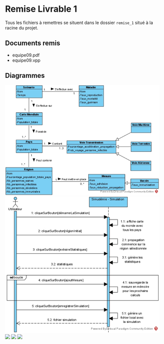 # Remise Livrable 1
Tous les fichiers à remettres se situent dans le dossier `remise_1` situé à la racine du projet.

## Documents remis
- equipe09.pdf
- equipe09.vpp

## Diagrammes

![](remise_1\modele_de_domaine.jpg)
![](remise_1\simulation.jpg)
![](remise_1\Création_simulation.jpg)
![](remise_1\Création_carte.jpg)
![](remise_1\Création_maladie.jpg)